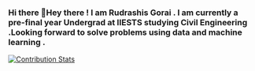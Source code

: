 ### Hi there 👋Hey there ! I am Rudrashis Gorai . I am currently a pre-final year Undergrad at IIESTS studying Civil Engineering .Looking forward to solve problems using data and machine learning .

<!--
**rudrashisgorai/rudrashisgorai** is a ✨ _special_ ✨ repository because its `README.md` (this file) appears on your GitHub profile.

Here are some ideas to get you started:



- ⚡  
-->
[![Contribution Stats](https://github-contribution-stats.vercel.app/api/?username=rudrashisgorai)](https://github.com/rudrashisgorai/github-contribution-stats/)
